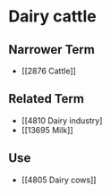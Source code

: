 # Dairy cattle  

## Narrower Term

- [[2876 Cattle]]  

## Related Term

- [[4810 Dairy industry]
- [[13695 Milk]]  

## Use

- [[4805 Dairy cows]]  

